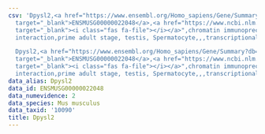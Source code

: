 ```yaml
---
csv: 'Dpysl2,<a href="https://www.ensembl.org/Homo_sapiens/Gene/Summary?db=core;g=ENSMUSG00000022048"
  target="_blank">ENSMUSG00000022048</a>,<a href="https://www.ncbi.nlm.nih.gov/pubmed/25450459"
  target="_blank"><i class="fas fa-file"></i></a>",chromatin immunoprecipitation assay,direct
  interaction,prime adult stage, testis, Spermatocyte,,,transcriptional regulation,

  Dpysl2,<a href="https://www.ensembl.org/Homo_sapiens/Gene/Summary?db=core;g=ENSMUSG00000022048"
  target="_blank">ENSMUSG00000022048</a>,<a href="https://www.ncbi.nlm.nih.gov/pubmed/25450459"
  target="_blank"><i class="fas fa-file"></i></a>",chromatin immunoprecipitation assay,direct
  interaction,prime adult stage, testis, Spermatocyte,,,transcriptional regulation,'
data_alias: Dpysl2
data_id: ENSMUSG00000022048
data_numevidence: 2
data_species: Mus musculus
data_taxid: '10090'
title: Dpysl2
---
```

